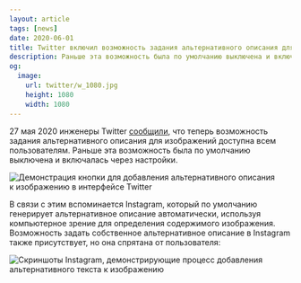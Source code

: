 ```yaml
---
layout: article
tags: [news]
date: 2020-06-01
title: Twitter включил возможность задания альтернативного описания для изображений
description: Раньше эта возможность была по умолчанию выключена и включалась через настройки.
og:
  image:
    url: twitter/w_1080.jpg
    height: 1080
    width: 1080
---
```

27 мая 2020 инженеры Twitter [сообщили](https://twitter.com/TwitterA11y/status/1265689579371323392), что теперь возможность задания альтернативного описания для изображений доступна всем пользователям. Раньше эта возможность была по умолчанию выключена и включалась через настройки.

<img
  height="1080"
  width="1080"
  sizes="(max-width: 1080px) 100vw, 1080px"
  srcset="
  twitter/w_320.jpg 320w,
  twitter/w_662.jpg 662w,
  twitter/w_914.jpg 914w,
  twitter/w_1080.jpg 1080w"
  src="twitter/w_1080.jpg"
  alt="Демонстрация кнопки для добавления альтернативного описания к изображению в интерфейсе Twitter"
/>

В связи с этим вспоминается Instagram, который по умолчанию генерирует альтернативное описание автоматически, используя компьютерное зрение для определения содержимого изображения. Возможность задать собственное альтернативное описание в Instagram также присутствует, но она спрятана от пользователя:

<img
  height="757"
  width="1720"
  sizes="(max-width: 1720px) 100vw, 1720px"
  srcset="
  instagram/w_320.jpg 320w,
  instagram/w_828.jpg 828w,
  instagram/w_1172.jpg 1172w,
  instagram/w_1510.jpg 1510w,
  instagram/w_1720.jpg 1720w"
  src="instagram/w_1720.jpg"
  alt="Скриншоты Instagram, демонстрирующие процесс добавления альтернативного текста к изображению"
/>
